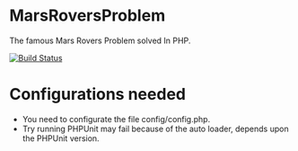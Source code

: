 MarsRoversProblem 
=================

The famous Mars Rovers Problem solved In PHP.

[![Build Status](https://travis-ci.org/gabfr/MarsRoversProblem.png?branch=master)](https://travis-ci.org/gabfr/MarsRoversProblem)

Configurations needed
=====================

- You need to configurate the file config/config.php.
- Try running PHPUnit may fail because of the auto loader, depends upon the PHPUnit version.

